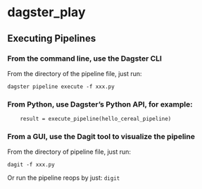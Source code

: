 # dagster_play

## Executing Pipelines

### From the command line, use the Dagster CLI

From the directory of the pipeline file, just run:

```dagster pipeline execute -f xxx.py```

### From Python, use Dagster’s Python API, for example:

```if __name__ == "__main__":
    result = execute_pipeline(hello_cereal_pipeline)
```

### From a GUI, use the Dagit tool to visualize the pipeline
From the directory of pipeline file, just run:

```dagit -f xxx.py```

Or run the pipeline reops by just:
```digit```


